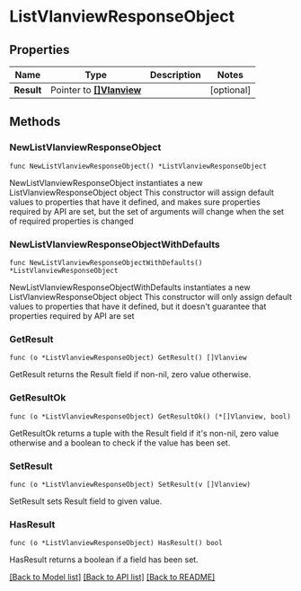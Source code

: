 # ListVlanviewResponseObject

## Properties

Name | Type | Description | Notes
------------ | ------------- | ------------- | -------------
**Result** | Pointer to [**[]Vlanview**](Vlanview.md) |  | [optional] 

## Methods

### NewListVlanviewResponseObject

`func NewListVlanviewResponseObject() *ListVlanviewResponseObject`

NewListVlanviewResponseObject instantiates a new ListVlanviewResponseObject object
This constructor will assign default values to properties that have it defined,
and makes sure properties required by API are set, but the set of arguments
will change when the set of required properties is changed

### NewListVlanviewResponseObjectWithDefaults

`func NewListVlanviewResponseObjectWithDefaults() *ListVlanviewResponseObject`

NewListVlanviewResponseObjectWithDefaults instantiates a new ListVlanviewResponseObject object
This constructor will only assign default values to properties that have it defined,
but it doesn't guarantee that properties required by API are set

### GetResult

`func (o *ListVlanviewResponseObject) GetResult() []Vlanview`

GetResult returns the Result field if non-nil, zero value otherwise.

### GetResultOk

`func (o *ListVlanviewResponseObject) GetResultOk() (*[]Vlanview, bool)`

GetResultOk returns a tuple with the Result field if it's non-nil, zero value otherwise
and a boolean to check if the value has been set.

### SetResult

`func (o *ListVlanviewResponseObject) SetResult(v []Vlanview)`

SetResult sets Result field to given value.

### HasResult

`func (o *ListVlanviewResponseObject) HasResult() bool`

HasResult returns a boolean if a field has been set.


[[Back to Model list]](../README.md#documentation-for-models) [[Back to API list]](../README.md#documentation-for-api-endpoints) [[Back to README]](../README.md)



